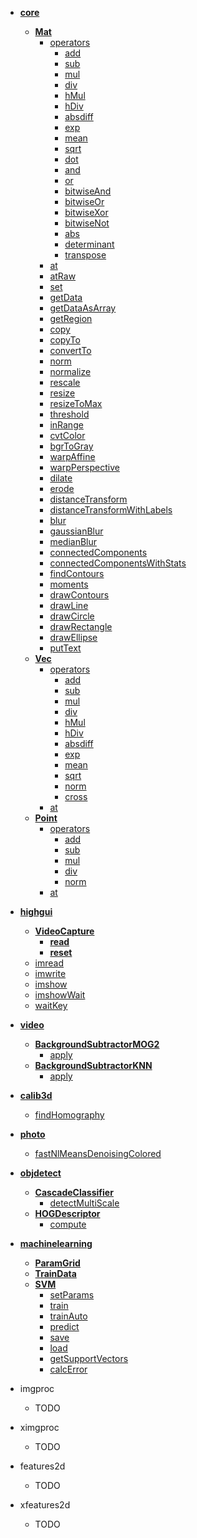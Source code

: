 * <a href="./core/core.md"><b>core</b></a>
  * <a href="./core/Mat.md"><b>Mat</b></a>
    * <a href="./core/Mat.md#operators">operators</a>
      * <a href="./core/Mat.md#operators">add</a>
      * <a href="./core/Mat.md#operators">sub</a>
      * <a href="./core/Mat.md#operators">mul</a>
      * <a href="./core/Mat.md#operators">div</a>
      * <a href="./core/Mat.md#operators">hMul</a>
      * <a href="./core/Mat.md#operators">hDiv</a>
      * <a href="./core/Mat.md#operators">absdiff</a>
      * <a href="./core/Mat.md#operators">exp</a>
      * <a href="./core/Mat.md#operators">mean</a>
      * <a href="./core/Mat.md#operators">sqrt</a>
      * <a href="./core/Mat.md#operators">dot</a>
      * <a href="./core/Mat.md#operators">and</a>
      * <a href="./core/Mat.md#operators">or</a>
      * <a href="./core/Mat.md#operators">bitwiseAnd</a>
      * <a href="./core/Mat.md#operators">bitwiseOr</a>
      * <a href="./core/Mat.md#operators">bitwiseXor</a>
      * <a href="./core/Mat.md#operators">bitwiseNot</a>
      * <a href="./core/Mat.md#operators">abs</a>
      * <a href="./core/Mat.md#operators">determinant</a>
      * <a href="./core/Mat.md#operators">transpose</a>
    * <a href="./core/Mat.md#at">at</a>
    * <a href="./core/Mat.md#atRaw">atRaw</a>
    * <a href="./core/Mat.md#set">set</a>
    * <a href="./core/Mat.md#getData">getData</a>
    * <a href="./core/Mat.md#getDataAsArray">getDataAsArray</a>
    * <a href="./core/Mat.md#getRegion">getRegion</a>
    * <a href="./core/Mat.md#copy">copy</a>
    * <a href="./core/Mat.md#copyTo">copyTo</a>
    * <a href="./core/Mat.md#copyTo">convertTo</a>
    * <a href="./core/Mat.md#norm">norm</a>
    * <a href="./core/Mat.md#normalize">normalize</a>
    * <a href="./core/Mat.md#rescale">rescale</a>
    * <a href="./core/Mat.md#resize">resize</a>
    * <a href="./core/Mat.md#resizeToMax">resizeToMax</a>
    * <a href="./core/Mat.md#threshold">threshold</a>
    * <a href="./core/Mat.md#inRange">inRange</a>
    * <a href="./core/Mat.md#cvtColor">cvtColor</a>
    * <a href="./core/Mat.md#bgrToGray">bgrToGray</a>
    * <a href="./core/Mat.md#warpAffine">warpAffine</a>
    * <a href="./core/Mat.md#warpPerspective">warpPerspective</a>
    * <a href="./core/Mat.md#dilate">dilate</a>
    * <a href="./core/Mat.md#erode">erode</a>
    * <a href="./core/Mat.md#distanceTransform">distanceTransform</a>
    * <a href="./core/Mat.md#distanceTransformWithLabels">distanceTransformWithLabels</a>
    * <a href="./core/Mat.md#blur">blur</a>
    * <a href="./core/Mat.md#gaussianBlur">gaussianBlur</a>
    * <a href="./core/Mat.md#medianBlur">medianBlur</a>
    * <a href="./core/Mat.md#connectedComponents">connectedComponents</a>
    * <a href="./core/Mat.md#connectedComponentsWithStats">connectedComponentsWithStats</a>
    * <a href="./core/Mat.md#findContours">findContours</a>
    * <a href="./core/Mat.md#moments">moments</a>
    * <a href="./core/Mat.md#drawContours">drawContours</a>
    * <a href="./core/Mat.md#drawLine">drawLine</a>
    * <a href="./core/Mat.md#drawCircle">drawCircle</a>
    * <a href="./core/Mat.md#drawRectangle">drawRectangle</a>
    * <a href="./core/Mat.md#drawEllipse">drawEllipse</a>
    * <a href="./core/Mat.md#putText">putText</a>
  * <a href="./core/Vec.md"><b>Vec</b></a>
    * <a href="./core/Vec.md#operators">operators</a>
      * <a href="./core/Vec.md#operators">add</a>
      * <a href="./core/Vec.md#operators">sub</a>
      * <a href="./core/Vec.md#operators">mul</a>
      * <a href="./core/Vec.md#operators">div</a>
      * <a href="./core/Vec.md#operators">hMul</a>
      * <a href="./core/Vec.md#operators">hDiv</a>
      * <a href="./core/Vec.md#operators">absdiff</a>
      * <a href="./core/Vec.md#operators">exp</a>
      * <a href="./core/Vec.md#operators">mean</a>
      * <a href="./core/Vec.md#operators">sqrt</a>
      * <a href="./core/Vec.md#operators">norm</a>
      * <a href="./core/Vec.md#operators">cross</a>
    * <a href="./core/Vec.md#at">at</a>
  * <a href="./core/Point.md"><b>Point</b></a>
    * <a href="./core/Point.md#operators">operators</a>
      * <a href="./core/Point.md#operators">add</a>
      * <a href="./core/Point.md#operators">sub</a>
      * <a href="./core/Point.md#operators">mul</a>
      * <a href="./core/Point.md#operators">div</a>
      * <a href="./core/Point.md#operators">norm</a>
    * <a href="./core/Point.md#at">at</a>

* <a href="./highgui.md"><b>highgui</b></a>
  * <a href="./highgui.md#VideoCapture"><b>VideoCapture</b></a>
    * <a href="./highgui.md#VideoCapture.read"><b>read</b></a>
    * <a href="./highgui.md#VideoCapture.reset"><b>reset</b></a>
  * <a href="./highgui.md#imread">imread</a>
  * <a href="./highgui.md#imwrite">imwrite</a>
  * <a href="./highgui.md#imshow">imshow</a>
  * <a href="./highgui.md#imshowWait">imshowWait</a>
  * <a href="./highgui.md#waitKey">waitKey</a>

* <a href="./video.md"><b>video</b></a>
  * <a href="./video.md#BackgroundSubtractorMOG2"><b>BackgroundSubtractorMOG2</b></a>
    * <a href="./video.md#BackgroundSubtractorMOG2.apply">apply</a>
  * <a href="./video.md#BackgroundSubtractorKNN"><b>BackgroundSubtractorKNN</b></a>
    * <a href="./video.md#BackgroundSubtractorKNN.apply">apply</a>

* <a href="./calib3d.md"><b>calib3d</b></a>
  * <a href="./calib3d.md#findHomography">findHomography</a>

* <a href="./photo.md"><b>photo</b></a>
  * <a href="./photo.md#fastNlMeansDenoisingColored">fastNlMeansDenoisingColored</a>

* <a href="./objdetect.md"><b>objdetect</b></a>
  * <a href="./objdetect.md#CascadeClassifier"><b>CascadeClassifier</b></a>
    * <a href="./objdetect.md#CascadeClassifier.detectMultiScale">detectMultiScale</a>
  * <a href="./objdetect.md#HOGDescriptor"><b>HOGDescriptor</b></a>
    * <a href="./objdetect.md#HOGDescriptor.compute">compute</a>

* <a href="./machinelearning.md"><b>machinelearning</b></a>
  * <a href="./machinelearning.md#ParamGrid"><b>ParamGrid</b></a>
  * <a href="./machinelearning.md#TrainData"><b>TrainData</b></a>
  * <a href="./machinelearning.md#SVM"><b>SVM</b></a>
    * <a href="./machinelearning.md#SVM.setParams">setParams</a>
    * <a href="./machinelearning.md#SVM.train">train</a>
    * <a href="./machinelearning.md#SVM.trainAuto">trainAuto</a>
    * <a href="./machinelearning.md#SVM.predict">predict</a>
    * <a href="./machinelearning.md#SVM.save">save</a>
    * <a href="./machinelearning.md#SVM.load">load</a>
    * <a href="./machinelearning.md#SVM.getSupportVectors">getSupportVectors</a>
    * <a href="./machinelearning.md#SVM.calcError">calcError</a>
* imgproc
  * TODO
* ximgproc
  * TODO
* features2d
  * TODO
* xfeatures2d
  * TODO

